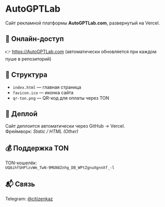 # AutoGPTLab

Сайт рекламной платформы **AutoGPTLab.com**, развернутый на Vercel.

## 🔗 Онлайн-доступ

👉 https://AutoGPTLab.com
(автоматически обновляется при каждом пуше в репозиторий)

## 📁 Структура

- `index.html` — главная страница
- `favicon.ico` — иконка сайта
- `qr-ton.png` — QR-код для оплаты через TON

## 🚀 Деплой

Сайт деплоится автоматически через GitHub → Vercel.  
Фреймворк: _Static / HTML (Other)_

## 💰 Поддержка TON

TON-кошелёк:  
`UQAihfSHPlzvWm_TwN-9MGN8Znhg_DB_WPtZgnuXgnnXf_-l`

## 📬 Связь

Telegram: [@citizenkaz](https://t.me/citizenkaz)
